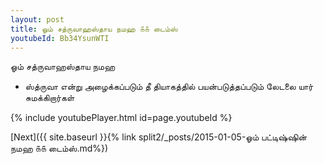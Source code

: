 ```yaml
---
layout: post
title: ஓம் சத்ருவாஹஸ்தாய நமஹ ௧௧ டைம்ஸ்
youtubeId: Bb34YsunWTI
---
```

 
 
 ஓம் சத்ருவாஹஸ்தாய நமஹ  
 
 - ஸ்த்ருவா என்று அழைக்கப்படும் தீ தியாகத்தில் பயன்படுத்தப்படும் லேடலை யார் சுமக்கிறார்கள் 
 
  
 
  
 
 
 
 
 
 


{% include youtubePlayer.html id=page.youtubeId %}
 
[Next]({{ site.baseurl }}{% link  split2/_posts/2015-01-05-ஓம் பட்டிஷ்ஷின் நமஹ ௧௧ டைம்ஸ்.md%})
 
